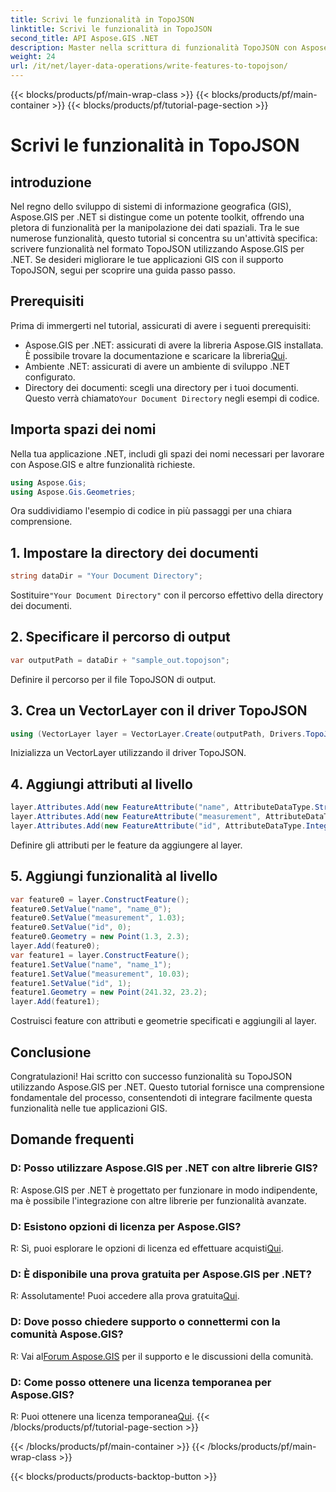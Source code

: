 ```yaml
---
title: Scrivi le funzionalità in TopoJSON
linktitle: Scrivi le funzionalità in TopoJSON
second_title: API Aspose.GIS .NET
description: Master nella scrittura di funzionalità TopoJSON con Aspose.GIS per .NET. Segui il nostro tutorial passo dopo passo. Migliora le tue applicazioni GIS.
weight: 24
url: /it/net/layer-data-operations/write-features-to-topojson/
---
```


{{< blocks/products/pf/main-wrap-class >}}
{{< blocks/products/pf/main-container >}}
{{< blocks/products/pf/tutorial-page-section >}}

# Scrivi le funzionalità in TopoJSON

## introduzione
Nel regno dello sviluppo di sistemi di informazione geografica (GIS), Aspose.GIS per .NET si distingue come un potente toolkit, offrendo una pletora di funzionalità per la manipolazione dei dati spaziali. Tra le sue numerose funzionalità, questo tutorial si concentra su un'attività specifica: scrivere funzionalità nel formato TopoJSON utilizzando Aspose.GIS per .NET. Se desideri migliorare le tue applicazioni GIS con il supporto TopoJSON, segui per scoprire una guida passo passo.
## Prerequisiti
Prima di immergerti nel tutorial, assicurati di avere i seguenti prerequisiti:
-  Aspose.GIS per .NET: assicurati di avere la libreria Aspose.GIS installata. È possibile trovare la documentazione e scaricare la libreria[Qui](https://reference.aspose.com/gis/net/).
- Ambiente .NET: assicurati di avere un ambiente di sviluppo .NET configurato.
-  Directory dei documenti: scegli una directory per i tuoi documenti. Questo verrà chiamato`Your Document Directory` negli esempi di codice.
## Importa spazi dei nomi
Nella tua applicazione .NET, includi gli spazi dei nomi necessari per lavorare con Aspose.GIS e altre funzionalità richieste.
```csharp
using Aspose.Gis;
using Aspose.Gis.Geometries;
```
Ora suddividiamo l'esempio di codice in più passaggi per una chiara comprensione.
## 1. Impostare la directory dei documenti
```csharp
string dataDir = "Your Document Directory";
```
 Sostituire`"Your Document Directory"` con il percorso effettivo della directory dei documenti.
## 2. Specificare il percorso di output
```csharp
var outputPath = dataDir + "sample_out.topojson";
```
Definire il percorso per il file TopoJSON di output.
## 3. Crea un VectorLayer con il driver TopoJSON
```csharp
using (VectorLayer layer = VectorLayer.Create(outputPath, Drivers.TopoJson))
```
Inizializza un VectorLayer utilizzando il driver TopoJSON.
## 4. Aggiungi attributi al livello
```csharp
layer.Attributes.Add(new FeatureAttribute("name", AttributeDataType.String));
layer.Attributes.Add(new FeatureAttribute("measurement", AttributeDataType.Double));
layer.Attributes.Add(new FeatureAttribute("id", AttributeDataType.Integer));
```
Definire gli attributi per le feature da aggiungere al layer.
## 5. Aggiungi funzionalità al livello
```csharp
var feature0 = layer.ConstructFeature();
feature0.SetValue("name", "name_0");
feature0.SetValue("measurement", 1.03);
feature0.SetValue("id", 0);
feature0.Geometry = new Point(1.3, 2.3);
layer.Add(feature0);
var feature1 = layer.ConstructFeature();
feature1.SetValue("name", "name_1");
feature1.SetValue("measurement", 10.03);
feature1.SetValue("id", 1);
feature1.Geometry = new Point(241.32, 23.2);
layer.Add(feature1);
```
Costruisci feature con attributi e geometrie specificati e aggiungili al layer.
## Conclusione
Congratulazioni! Hai scritto con successo funzionalità su TopoJSON utilizzando Aspose.GIS per .NET. Questo tutorial fornisce una comprensione fondamentale del processo, consentendoti di integrare facilmente questa funzionalità nelle tue applicazioni GIS.
## Domande frequenti
### D: Posso utilizzare Aspose.GIS per .NET con altre librerie GIS?
R: Aspose.GIS per .NET è progettato per funzionare in modo indipendente, ma è possibile l'integrazione con altre librerie per funzionalità avanzate.
### D: Esistono opzioni di licenza per Aspose.GIS?
 R: Sì, puoi esplorare le opzioni di licenza ed effettuare acquisti[Qui](https://purchase.aspose.com/buy).
### D: È disponibile una prova gratuita per Aspose.GIS per .NET?
 R: Assolutamente! Puoi accedere alla prova gratuita[Qui](https://releases.aspose.com/).
### D: Dove posso chiedere supporto o connettermi con la comunità Aspose.GIS?
 R: Vai al[Forum Aspose.GIS](https://forum.aspose.com/c/gis/33) per il supporto e le discussioni della comunità.
### D: Come posso ottenere una licenza temporanea per Aspose.GIS?
 R: Puoi ottenere una licenza temporanea[Qui](https://purchase.aspose.com/temporary-license/).
{{< /blocks/products/pf/tutorial-page-section >}}

{{< /blocks/products/pf/main-container >}}
{{< /blocks/products/pf/main-wrap-class >}}

{{< blocks/products/products-backtop-button >}}
